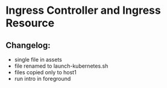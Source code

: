 # Ingress Controller and Ingress Resource

## Changelog:
- single file in assets
- file renamed to launch-kubernetes.sh
- files copied only to host1
- run intro in foreground